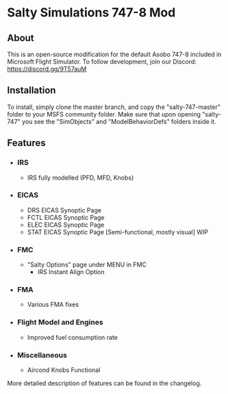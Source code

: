 # Salty Simulations 747-8 Mod

<b><h2>About</h2></b>
This is an open-source modification for the default Asobo 747-8 included in Microsoft Flight Simulator. To follow development, join our Discord: https://discord.gg/9T57auM

<b><h2>Installation</h2></b>
To install, simply clone the master branch, and copy the "salty-747-master" folder to your MSFS community folder. Make sure that upon opening "salty-747" you see the "SimObjects" and "ModelBehaviorDefs" folders inside it.

## Features
* ### IRS
  * IRS fully modelled (PFD, MFD, Knobs)
* ### EICAS
  * DRS EICAS Synoptic Page
  * FCTL EICAS Synoptic Page
  * ELEC EICAS Synoptic Page
  * STAT EICAS Synoptic Page [Semi-functional, mostly visual] WIP
* ### FMC
  * "Salty Options" page under MENU in FMC
    * IRS Instant Align Option
* ### FMA
  * Various FMA fixes
* ### Flight Model and Engines
  * Improved fuel consumption rate
* ### Miscellaneous
  * Aircond Knobs Functional
  
More detailed description of features can be found in the changelog.
